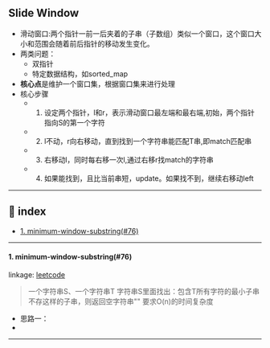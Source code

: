 ## Slide Window 
- 滑动窗口:两个指针一前一后夹着的子串（子数组）类似一个窗口，这个窗口大小和范围会随着前后指针的移动发生变化。
- 两类问题：
  - 双指针
  - 特定数据结构，如sorted_map
- **核心点**是维护一个窗口集，根据窗口集来进行处理
- 核心步骤
  - 1. 设定两个指针，l和r，表示滑动窗口最左端和最右端,初始，两个指针指向S的第一个字符
  - 2. l不动，r向右移动，直到找到一个字符串能匹配T串,即match匹配串
  - 3. 右移动l，同时每右移一次l,通过右移r找match的字符串
  - 4. 如果能找到，且比当前串短，update。如果找不到，继续右移动left
--- 

## 📑 index
* <a href="#mws">1. minimum-window-substring(#76)</a>






---




<div id="mws" onclick="window.location.hash">

#### 1. minimum-window-substring(#76)
linkage: [leetcode](https://leetcode-cn.com/problems/minimum-window-substring/ "最小覆盖子串")
> 一个字符串S、一个字符串T
> 字符串S里面找出：包含T所有字符的最小子串
> 不存这样的子串，则返回空字符串""
> 要求O(n)的时间复杂度
- 思路一：
- 
---

